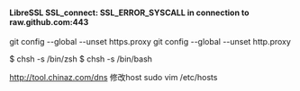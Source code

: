 #### LibreSSL SSL_connect: SSL_ERROR_SYSCALL in connection to raw.github.com:443
git config --global --unset https.proxy
git config --global --unset http.proxy

$ chsh -s /bin/zsh
$ chsh -s /bin/bash


http://tool.chinaz.com/dns 
修改host
sudo vim /etc/hosts